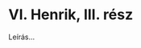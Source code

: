 <!-- ======================================================================
--- Search engine
title:          VI. Henrik, III. rész
keywords:       VI. Henrik, rész, királydráma
description:    William Shakespeare: VI. Henrik, III. rész.
--- Menu system
order:          80
text:           VI. Henrik, III. rész
hidden:         false
umbel:          false
--- Page properties
id:             /histories/henry-vi-part-iii
document:       
layout:         layout-2-left
$-left:         play-list
======================================================================= -->

# VI. Henrik, III. rész

Leírás...

